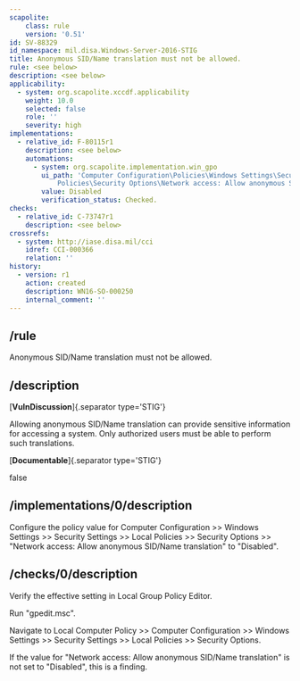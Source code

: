 ```yaml
---
scapolite:
    class: rule
    version: '0.51'
id: SV-88329
id_namespace: mil.disa.Windows-Server-2016-STIG
title: Anonymous SID/Name translation must not be allowed.
rule: <see below>
description: <see below>
applicability:
  - system: org.scapolite.xccdf.applicability
    weight: 10.0
    selected: false
    role: ''
    severity: high
implementations:
  - relative_id: F-80115r1
    description: <see below>
    automations:
      - system: org.scapolite.implementation.win_gpo
        ui_path: 'Computer Configuration\Policies\Windows Settings\Security Settings\Local
            Policies\Security Options\Network access: Allow anonymous SID/Name translation'
        value: Disabled
        verification_status: Checked.
checks:
  - relative_id: C-73747r1
    description: <see below>
crossrefs:
  - system: http://iase.disa.mil/cci
    idref: CCI-000366
    relation: ''
history:
  - version: r1
    action: created
    description: WN16-SO-000250
    internal_comment: ''
---
```



## /rule

Anonymous SID/Name translation must not be allowed.

## /description

[**VulnDiscussion**]{.separator type='STIG'}

Allowing anonymous SID/Name translation can provide sensitive information for accessing a system. Only authorized users must be able to perform such translations.

[**Documentable**]{.separator type='STIG'}

false

## /implementations/0/description

Configure the policy value for Computer Configuration >> Windows Settings >> Security Settings >> Local Policies >> Security Options >> "Network access: Allow anonymous SID/Name translation" to "Disabled".

## /checks/0/description

Verify the effective setting in Local Group Policy Editor.

Run "gpedit.msc".

Navigate to Local Computer Policy >> Computer Configuration >> Windows Settings >> Security Settings >> Local Policies >> Security Options.

If the value for "Network access: Allow anonymous SID/Name translation" is not set to "Disabled", this is a finding.
